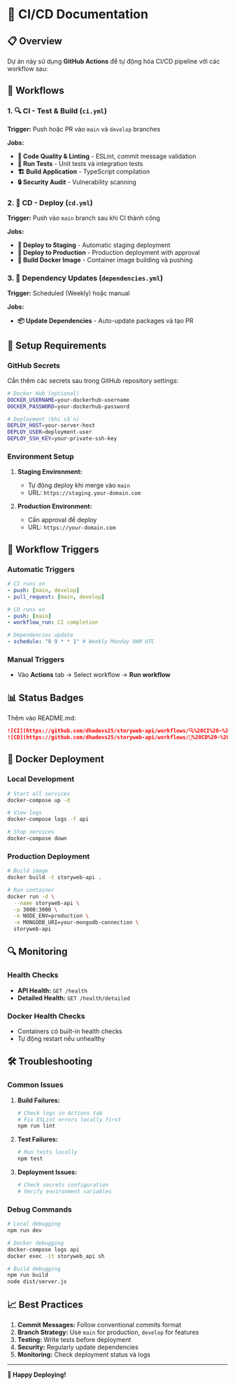 # 🚀 CI/CD Documentation

## 📋 Overview

Dự án này sử dụng **GitHub Actions** để tự động hóa CI/CD pipeline với các workflow sau:

## 🔄 Workflows

### 1. **🔍 CI - Test & Build** (`ci.yml`)

**Trigger:** Push hoặc PR vào `main` và `develop` branches

**Jobs:**
- **🧹 Code Quality & Linting** - ESLint, commit message validation
- **🧪 Run Tests** - Unit tests và integration tests
- **🏗️ Build Application** - TypeScript compilation
- **🔒 Security Audit** - Vulnerability scanning

### 2. **🚀 CD - Deploy** (`cd.yml`)

**Trigger:** Push vào `main` branch sau khi CI thành công

**Jobs:**
- **🚧 Deploy to Staging** - Automatic staging deployment
- **🌟 Deploy to Production** - Production deployment with approval
- **🐳 Build Docker Image** - Container image building và pushing

### 3. **🔄 Dependency Updates** (`dependencies.yml`)

**Trigger:** Scheduled (Weekly) hoặc manual

**Jobs:**
- **📦 Update Dependencies** - Auto-update packages và tạo PR

## 🔧 Setup Requirements

### GitHub Secrets

Cần thêm các secrets sau trong GitHub repository settings:

```bash
# Docker Hub (optional)
DOCKER_USERNAME=your-dockerhub-username
DOCKER_PASSWORD=your-dockerhub-password

# Deployment (khi cần)
DEPLOY_HOST=your-server-host
DEPLOY_USER=deployment-user
DEPLOY_SSH_KEY=your-private-ssh-key
```

### Environment Setup

1. **Staging Environment:**
   - Tự động deploy khi merge vào `main`
   - URL: `https://staging.your-domain.com`

2. **Production Environment:**
   - Cần approval để deploy
   - URL: `https://your-domain.com`

## 🎯 Workflow Triggers

### Automatic Triggers

```yaml
# CI runs on
- push: [main, develop]
- pull_request: [main, develop]

# CD runs on
- push: [main]
- workflow_run: CI completion

# Dependencies update
- schedule: "0 9 * * 1" # Weekly Monday 9AM UTC
```

### Manual Triggers

- Vào **Actions** tab → Select workflow → **Run workflow**

## 📊 Status Badges

Thêm vào README.md:

```markdown
![CI](https://github.com/dhadevs25/storyweb-api/workflows/🔍%20CI%20-%20Test%20&%20Build/badge.svg)
![CD](https://github.com/dhadevs25/storyweb-api/workflows/🚀%20CD%20-%20Deploy/badge.svg)
```

## 🐳 Docker Deployment

### Local Development

```bash
# Start all services
docker-compose up -d

# View logs
docker-compose logs -f api

# Stop services
docker-compose down
```

### Production Deployment

```bash
# Build image
docker build -t storyweb-api .

# Run container
docker run -d \
  --name storyweb-api \
  -p 3000:3000 \
  -e NODE_ENV=production \
  -e MONGODB_URI=your-mongodb-connection \
  storyweb-api
```

## 🔍 Monitoring

### Health Checks

- **API Health:** `GET /health`
- **Detailed Health:** `GET /health/detailed`

### Docker Health Checks

- Containers có built-in health checks
- Tự động restart nếu unhealthy

## 🛠 Troubleshooting

### Common Issues

1. **Build Failures:**
   ```bash
   # Check logs in Actions tab
   # Fix ESLint errors locally first
   npm run lint
   ```

2. **Test Failures:**
   ```bash
   # Run tests locally
   npm test
   ```

3. **Deployment Issues:**
   ```bash
   # Check secrets configuration
   # Verify environment variables
   ```

### Debug Commands

```bash
# Local debugging
npm run dev

# Docker debugging
docker-compose logs api
docker exec -it storyweb_api sh

# Build debugging
npm run build
node dist/server.js
```

## 📈 Best Practices

1. **Commit Messages:** Follow conventional commits format
2. **Branch Strategy:** Use `main` for production, `develop` for features
3. **Testing:** Write tests before deployment
4. **Security:** Regularly update dependencies
5. **Monitoring:** Check deployment status và logs

---

**🎉 Happy Deploying!**
